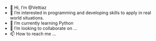 - 👋 Hi, I’m @Vettiaz
- 👀 I’m interested in programming and developing skills to apply in real world situations.
- 🌱 I’m currently learning Python
- 💞️ I’m looking to collaborate on ...
- 📫 How to reach me ...

<!---
Vettiaz/Vettiaz is a ✨ special ✨ repository because its `README.md` (this file) appears on your GitHub profile.
You can click the Preview link to take a look at your changes.
--->

